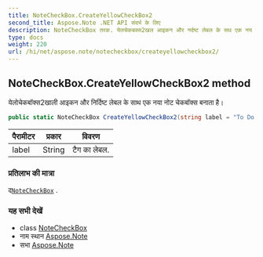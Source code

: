 ```yaml
---
title: NoteCheckBox.CreateYellowCheckBox2
second_title: Aspose.Note .NET API संदर्भ के लिए
description: NoteCheckBox तरक. येलचेकबक्स2खल आइकन और नर्दष्ट लेबल के सथ एक नय नट चेकबक्स बनत है
type: docs
weight: 220
url: /hi/net/aspose.note/notecheckbox/createyellowcheckbox2/
---
```

## NoteCheckBox.CreateYellowCheckBox2 method

येलोचेकबॉक्स2खाली आइकन और निर्दिष्ट लेबल के साथ एक नया नोट चेकबॉक्स बनाता है।

```csharp
public static NoteCheckBox CreateYellowCheckBox2(string label = "To Do priority 2")
```

| पैरामीटर | प्रकार | विवरण |
| --- | --- | --- |
| label | String | टैग का लेबल. |

### प्रतिलाभ की मात्रा

द[`NoteCheckBox`](../) .

### यह सभी देखें

* class [NoteCheckBox](../)
* नाम स्थान [Aspose.Note](../../notecheckbox/)
* सभा [Aspose.Note](../../../)


